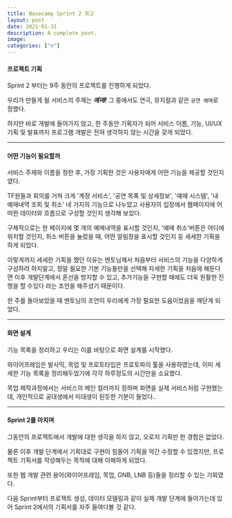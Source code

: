 ```yaml
---
title: Basecamp Sprint 2 회고
layout: post
date: 2021-01-31
description: A complete post.
image: 
categories: ["n"]
---
```



#### 프로젝트 기획

Sprint 2 부터는 9주 동안의 프로젝트를 진행하게 되었다.

우리가 만들게 될 서비스의 주제는 ***예매!*** 그 중에서도 연극, 뮤지컬과 같은 `공연 예매`로 정했다.

하지만 바로 개발에 들어가지 않고, 한 주동안 기획자가 되어 서비스 이름, 기능, UI/UX 기획 및 발표까지 프로그램 개발은 전혀 생각하지 않는 시간을 갖게 되었다.


---


#### 어떤 기능이 필요할까

서비스 주제와 이름을 정한 후, 가장 기획한 것은 사용자에게 어떤 기능을 제공할 것인지 였다.

TF원들과 회의를 거쳐 크게 '계정 서비스', '공연 목록 및 상세정보', '예매 시스템', '내 예매내역 조회 및 취소' 네 가지의 기능으로 나누었고 사용자의 입장에서 웹페이지에 어떠한 데이터와 흐름으로 구성할 것인지 생각해 보았다.

구체적으로는 한 페이지에 몇 개의 예매내역을 표시할 것인지, '예매 취소'버튼은 어디에 위치할 것인지, 취소 버튼을 눌렀을 때, 어떤 알림창을 표시할 것인지 등 세세한 기획을 하게 되었다.

이렇게까지 세세한 기획을 했던 이유는 멘토님께서 처음부터 서비스의 기능을 다양하게 구성하려 하지말고, 정말 필요한 기본 기능들만을 선택해 자세한 기획을 처음에 해둔다면 이후 개발단계에서 혼선을 방지할 수 있고, 추가기능을 구현할 때에도 더욱 원활한 진행을 할 수있다 라는 조언을 해주셨기 때문이다.

한 주를 돌아보았을 때 멘토님의 조언이 우리에게 가장 필요한 도움이었음을 깨닫게 되었다.

---

#### 화면 설계

기능 목록을 정리하고 우리는 이를 바탕으로 화면 설계를 시작했다.

와이어프레임은 발사믹, 목업 및 프로토타입은 프로토파이 툴을 사용하였는데, 이미 세세한 기능 목록을 정리해두었기에 각각 하루정도의 시간만을 소요했다.

목업 제작과정에서는 서비스의 메인 컬러까지 정하며 화면을 실제 서비스처럼 구현했는데, 개인적으로 공대생에서 미대생이 된듯한 기분이 들었다..

---

#### Sprint 2를 마치며

그동안의 프로젝트에서 개발에 대한 생각을 하지 않고, 오로지 기획만 한 경험은 없었다.

물론 이후 개발 단계에서 기획대로 구현이 힘들어 기획을 약간 수정할 수 있겠지만, 프로젝트 기획서를 작성해두는 목적에 대해 이해하게 되었다.

또한 웹 개발 관련 용어(와이어프레임, 목업, GNB, LNB 등)들을 정리할 수 있는 기회였다.

다음 Sprint부터 프로젝트 생성, 데이터 모델링과 같이 실제 개발 단계에 들어가는데 있어 Sprint 2에서의 기획서를 자주 들여다볼 것 같다.